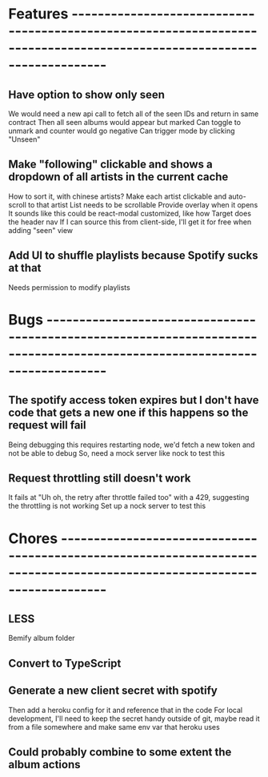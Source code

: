 # Features -----------------------------------------------------------------------------------------------------------------------

## Have option to show only seen
We would need a new api call to fetch all of the seen IDs and return in same contract
Then all seen albums would appear but marked
Can toggle to unmark and counter would go negative
Can trigger mode by clicking "Unseen"

## Make "following" clickable and shows a dropdown of all artists in the current cache
How to sort it, with chinese artists?
Make each artist clickable and auto-scroll to that artist
List needs to be scrollable
Provide overlay when it opens
It sounds like this could be react-modal customized, like how Target does the header nav
If I can source this from client-side, I'll get it for free when adding "seen" view

## Add UI to shuffle playlists because Spotify sucks at that
Needs permission to modify playlists


# Bugs ---------------------------------------------------------------------------------------------------------------------------

## The spotify access token expires but I don't have code that gets a new one if this happens so the request will fail
Being debugging this requires restarting node, we'd fetch a new token and not be able to debug
So, need a mock server like nock to test this

## Request throttling still doesn't work
It fails at "Uh oh, the retry after throttle failed too" with a 429, suggesting the throttling is not working
Set up a nock server to test this


# Chores -------------------------------------------------------------------------------------------------------------------------

## LESS
Bemify album folder

## Convert to TypeScript

## Generate a new client secret with spotify
Then add a heroku config for it and reference that in the code
For local development, I'll need to keep the secret handy outside of git, maybe read it from a file somewhere and make same env var that heroku uses

## Could probably combine to some extent the album actions
